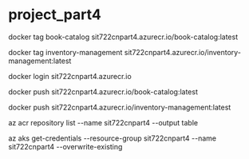 # project_part4

docker tag book-catalog sit722cnpart4.azurecr.io/book-catalog:latest

docker tag inventory-management sit722cnpart4.azurecr.io/inventory-management:latest

docker login sit722cnpart4.azurecr.io

docker push sit722cnpart4.azurecr.io/book-catalog:latest

docker push sit722cnpart4.azurecr.io/inventory-management:latest

az acr repository list --name sit722cnpart4 --output table

az aks get-credentials --resource-group sit722cnpart4 --name sit722cnpart4 --overwrite-existing
